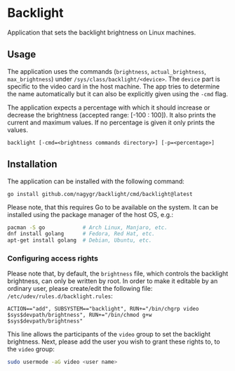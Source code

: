 # Backlight

Application that sets the backlight brightness on Linux machines.

## Usage

The application uses the commands (`brightness`, `actual_brightness`,
`max_brightness`) under `/sys/class/backlight/<device>`. The `device` part is
specific to the video card in the host machine. The app tries to determine the
name automatically but it can also be explicitly given using the `-cmd` flag.

The application expects a percentage with which it should increase or decrease
the brightness (accepted range: [-100 : 100]). It also prints the current and
maximum values.  If no percentage is given it only prints the values.

```
backlight [-cmd=<brightness commands directory>] [-p=<percentage>]
```

## Installation

The application can be installed with the following command:

```
go install github.com/nagygr/backlight/cmd/backlight@latest
```

Please note, that this requires Go to be available on the system. It can be
installed using the package manager of the host OS, e.g.:

```bash
pacman -S go            # Arch Linux, Manjaro, etc.
dnf install golang      # Fedora, Red Hat, etc.
apt-get install golang  # Debian, Ubuntu, etc.
```

### Configuring access rights

Please note that, by default, the `brightness` file, which controls the
backlight brightness, can only be written by root. In order to make it
editable by an ordinary user, please create/edit the following file:
`/etc/udev/rules.d/backlight.rules`:

```
ACTION=="add", SUBSYSTEM=="backlight", RUN+="/bin/chgrp video $sys$devpath/brightness", RUN+="/bin/chmod g+w $sys$devpath/brightness"
```

This line allows the participants of the `video` group to set the backlight
brightness. Next, please add the user you wish to grant these rights to, to the
`video` group:

```bash
sudo usermode -aG video <user name>
```
